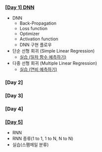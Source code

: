 ### [[Day 1] DNN](./Day1/Day1.md)
- DNN
  - Back-Propagation
  - Loss function
  - Optimizer
  - Activation function
  - DNN 구현 플로우
- 단순 선형 회귀 (Simple Linear Regression)
  - [실습 (일차 함수 예측하기)](./Day1/단순선형회귀.ipynb)
- 다중 선형 회귀 (Multiple Linear Regression)
  - [실습 (연비 예측하기)](./Day1/다중선형회귀.ipynb)

### [Day 2]

### [Day 3]

### [Day 4]

### [[Day 5]](./Day5/Day5.md)
- RNN
- RNN 종류(1 to 1, 1 to N, N to N)
- 실습(스팸메일 분류)